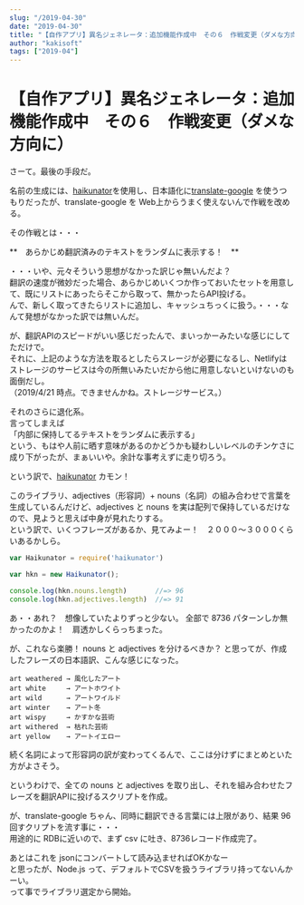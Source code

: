 ```yaml
---
slug: "/2019-04-30"
date: "2019-04-30"
title: "【自作アプリ】異名ジェネレータ：追加機能作成中　その６　作戦変更（ダメな方向に）"
author: "kakisoft"
tags: ["2019-04"]
---
```

# 【自作アプリ】異名ジェネレータ：追加機能作成中　その６　作戦変更（ダメな方向に）

さーて。最後の手段だ。  

名前の生成には、[haikunator](https://www.npmjs.com/package/haikunator)を使用し、日本語化に[translate-google](https://www.npmjs.com/package/translate-google)
を使うつもりだったが、translate-google を Web上からうまく使えないんで作戦を改める。  

その作戦とは・・・  



**　あらかじめ翻訳済みのテキストをランダムに表示する！　**  


・・・いや、元々そういう思想がなかった訳じゃ無いんだよ？  
翻訳の速度が微妙だった場合、あらかじめいくつか作っておいたセットを用意して、既にリストにあったらそこから取って、無かったらAPI投げる。  
んで、新しく取ってきたらリストに追加し、キャッシュちっくに扱う。・・・なんて発想がなかった訳では無いんだ。  

が、翻訳APIのスピードがいい感じだったんで、まいっかーみたいな感じにしてただけで。  
それに、上記のような方法を取るとしたらスレージが必要になるし、Netlifyはストレージのサービスは今の所無いみたいだから他に用意しないといけないのも面倒だし。  
（2019/4/21 時点。できませんかね。ストレージサービス。）  

それのさらに退化系。  
言ってしまえば  
「内部に保持してるテキストをランダムに表示する」  
という、もはや人前に晒す意味があるのかどうかも疑わしいレベルのチンケさに成り下がったが、まぁいいや。余計な事考えずに走り切ろう。  

という訳で、[haikunator](https://www.npmjs.com/package/haikunator) カモン！  

このライブラリ、adjectives（形容詞）+ nouns（名詞）の組み合わせで言葉を生成しているんだけど、adjectives と nouns を実は配列で保持しているだけなので、見ようと思えば中身が見れたりする。  
という訳で、いくつフレーズがあるか、見てみよー！　２０００～３０００くらいあるかしら。  

```javascript
var Haikunator = require('haikunator')

var hkn = new Haikunator();

console.log(hkn.nouns.length)       //=> 96
console.log(hkn.adjectives.length)  //=> 91
```
あ・・あれ？　想像していたよりずっと少ない。
全部で 8736 パターンしか無かったのかよ！　肩透かしくらっちまった。

が、これなら楽勝！
nouns と adjectives を分けるべきか？
と思ってが、作成したフレーズの日本語訳、こんな感じになった。

```
art weathered → 風化したアート
art white     → アートホワイト
art wild      → アートワイルド
art winter    → アート冬
art wispy     → かすかな芸術
art withered  → 枯れた芸術
art yellow    → アートイエロー
```

続く名詞によって形容詞の訳が変わってくるんで、ここは分けずにまとめといた方がよさそう。  

というわけで、全ての nouns と adjectives を取り出し、それを組み合わせたフレーズを翻訳APIに投げるスクリプトを作成。  

が、translate-google ちゃん、同時に翻訳できる言葉には上限があり、結果 96回すクリプトを流す事に・・・  
用途的に RDBに近いので、まず csv に吐き、8736レコード作成完了。  

あとはこれを jsonにコンバートして読み込ませればOKかなー  
と思ったが、Node.js って、デフォルトでCSVを扱うライブラリ持ってないんかーい。  
って事でライブラリ選定から開始。  

